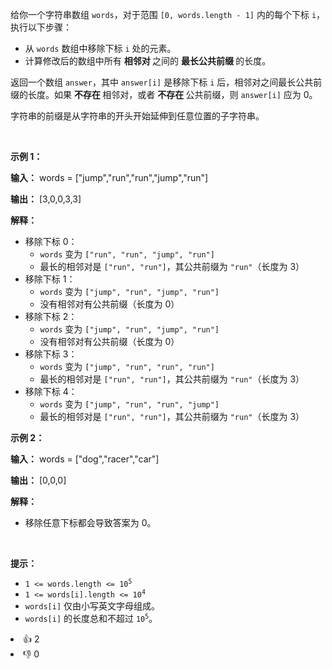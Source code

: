 <p>给你一个字符串数组 <code>words</code>，对于范围 <code>[0, words.length - 1]</code> 内的每个下标&nbsp;<code>i</code>，执行以下步骤：</p>

<ul> 
 <li>从 <code>words</code> 数组中移除下标&nbsp;<code>i</code> 处的元素。</li> 
 <li>计算修改后的数组中所有&nbsp;<strong>相邻对&nbsp;</strong>之间的&nbsp;<strong>最长公共前缀&nbsp;</strong>的长度。</li> 
</ul>

<p>返回一个数组 <code>answer</code>，其中 <code>answer[i]</code> 是移除下标&nbsp;<code>i</code> 后，相邻对之间最长公共前缀的长度。如果 <strong>不存在&nbsp;</strong>相邻对，或者&nbsp;<strong>不存在&nbsp;</strong>公共前缀，则 <code>answer[i]</code> 应为 0。</p>

<p>字符串的前缀是从字符串的开头开始延伸到任意位置的子字符串。</p>

<p>&nbsp;</p>

<p><strong class="example">示例 1：</strong></p>

<div class="example-block"> 
 <p><strong>输入：</strong> <span class="example-io">words = ["jump","run","run","jump","run"]</span></p> 
</div>

<p><strong>输出：</strong> <span class="example-io">[3,0,0,3,3]</span></p>

<p><strong>解释：</strong></p>

<ul> 
 <li>移除下标&nbsp;0： 
  <ul> 
   <li><code>words</code> 变为 <code>["run", "run", "jump", "run"]</code></li> 
   <li>最长的相邻对是 <code>["run", "run"]</code>，其公共前缀为 <code>"run"</code>（长度为 3）</li> 
  </ul> </li> 
 <li>移除下标&nbsp;1： 
  <ul> 
   <li><code>words</code> 变为 <code>["jump", "run", "jump", "run"]</code></li> 
   <li>没有相邻对有公共前缀（长度为 0）</li> 
  </ul> </li> 
 <li>移除下标&nbsp;2： 
  <ul> 
   <li><code>words</code> 变为 <code>["jump", "run", "jump", "run"]</code></li> 
   <li>没有相邻对有公共前缀（长度为 0）</li> 
  </ul> </li> 
 <li>移除下标&nbsp;3： 
  <ul> 
   <li><code>words</code> 变为 <code>["jump", "run", "run", "run"]</code></li> 
   <li>最长的相邻对是 <code>["run", "run"]</code>，其公共前缀为 <code>"run"</code>（长度为 3）</li> 
  </ul> </li> 
 <li>移除下标&nbsp;4： 
  <ul> 
   <li><code>words</code> 变为 <code>["jump", "run", "run", "jump"]</code></li> 
   <li>最长的相邻对是 <code>["run", "run"]</code>，其公共前缀为 <code>"run"</code>（长度为 3）</li> 
  </ul> </li> 
</ul>

<p><strong class="example">示例 2：</strong></p>

<div class="example-block"> 
 <p><strong>输入：</strong> <span class="example-io">words = ["dog","racer","car"]</span></p> 
</div>

<p><strong>输出：</strong> <span class="example-io">[0,0,0]</span></p>

<p><strong>解释：</strong></p>

<ul> 
 <li>移除任意下标都会导致答案为 0。</li> 
</ul>

<p>&nbsp;</p>

<p><strong>提示：</strong></p>

<ul> 
 <li><code>1 &lt;= words.length &lt;= 10<sup>5</sup></code></li> 
 <li><code>1 &lt;= words[i].length &lt;= 10<sup>4</sup></code></li> 
 <li><code>words[i]</code> 仅由小写英文字母组成。</li> 
 <li><code>words[i]</code> 的长度总和不超过 <code>10<sup>5</sup></code>。</li> 
</ul>

<div><li>👍 2</li><li>👎 0</li></div>